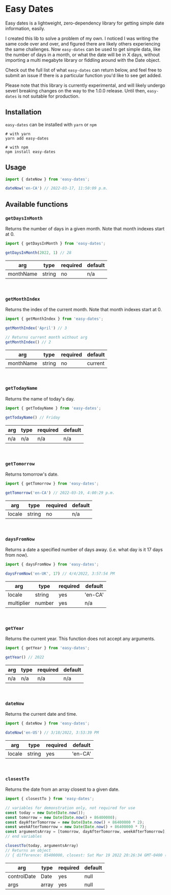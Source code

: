 # Easy Dates
Easy dates is a lightweight, zero-dependency library for getting simple date information, easily. 

I created this lib to solve a problem of my own. I noticed I was writing the same code over and over, and figured there are likely others experiencing the same challenges. Now `easy-dates` can be used to get simple data, like the number of days in a month, or what the date will be in X days, without importing a multi megabyte library or fiddling around with the Date object. 

Check out the full list of what `easy-dates` can return below, and feel free to submit an issue if there is a particular function you'd like to see get added.

Please note that this library is currently experimental, and will likely undergo severl breaking changes on the way to the 1.0.0 release. Until then, `easy-dates` is not suitable for production.

## Installation
`easy-dates` can be installed with `yarn` or `npm`
```shell
# with yarn
yarn add easy-dates
```

```shell
# with npm
npm install easy-dates
```

## Usage
```javascript
import { dateNow } from 'easy-dates';

dateNow('en-CA') // 2022-03-17, 11:50:09 p.m.
```

## Available functions

### `getDaysInMonth`
Returns the number of days in a given month. Note that month indexes start at 0.

```javascript
import { getDaysInMonth } from 'easy-dates';

getDaysInMonth(2022, 1) // 28

```

| arg       | type   | required | default |
|-----------|--------|----------|---------|
| monthName | string | no       | n/a     |

<br />

### `getMonthIndex`
Returns the index of the current month. Note that month indexes start at 0.


```javascript
import { getMonthIndex } from 'easy-dates';

getMonthIndex('April') // 3

// Returns current month without arg
getMonthIndex() // 2
```

| arg       | type   | required | default |
|-----------|--------|----------|---------|
| monthName | string | no       | current |

<br />

### `getTodayName`
Returns the name of today's day.

```javascript
import { getTodayName } from 'easy-dates';

getTodayName() // Friday
```

| arg | type | required | default |
|-----|------|----------|---------|
| n/a | n/a  | n/a      | n/a     |

<br />

### `getTomorrow`
Returns tomorrow's date.

```javascript
import { getTomorrow } from 'easy-dates';

getTomorrow('en-CA') // 2022-03-19, 4:00:29 p.m.
```

| arg        | type   | required | default |
|------------|--------|----------|---------|
| locale     | string | no       | n/a     |

<br />

### `daysFromNow`
Returns a date a specified number of days away. (i.e. what day is it 17 days from now).

```javascript
import { daysFromNow } from 'easy-dates';

daysFromNow('en-UK', 17) // 4/4/2022, 3:57:54 PM
```

| arg        | type   | required | default |
|------------|--------|----------|---------|
| locale     | string | yes      | 'en-CA' |
| multiplier | number | yes      | n/a     |

<br />

### `getYear`
Returns the current year. This function does not accept any arguments.

```javascript
import { getYear } from 'easy-dates';

getYear() // 2022
```

| arg | type | required | default |
|-----|------|----------|---------|
| n/a | n/a  |  n/a     | n/a     |

<br />

### `dateNow`
Returns the current date and time.

```javascript
import { dateNow } from 'easy-dates';

dateNow('en-US') // 3/18/2022, 3:53:39 PM
```

| arg    | type   | required | default |
|--------|--------|----------|---------|
| locale | string | yes      | 'en-CA' |

<br />

### `closestTo`
Returns the date from an array closest to a given date.

```javascript
import { closestTo } from 'easy-dates';

// variables for demonstration only, not required for use
const today = new Date(Date.now());
const tomorrow = new Date(Date.now() + 86400000);
const dayAfterTomorrow = new Date(Date.now() + 86400000 * 2);
const weekAfterTomorrow = new Date(Date.now() + 86400000 * 7);
const argumentsArray = [tomorrow, dayAfterTomorrow, weekAfterTomorrow];
// end variables

closestTo(today, argumentsArray) 
// Returns an object
// { difference: 85400000, closest: Sat Mar 19 2022 20:26:34 GMT-0400 (Eastern Daylight Time), closestIndex: 0 }
```

| arg         | type  | required | default |
|-------------|-------|----------|---------|
| controlDate | Date  | yes      | null    |
| args        | array | yes      | null    |
